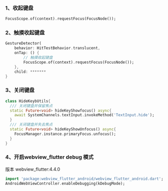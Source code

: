 ### 1、收起键盘
```dart
FocusScope.of(context).requestFocus(FocusNode());
```
### 2、触摸收起键盘
```dart
GestureDetector(
    behavior: HitTestBehavior.translucent,
    onTap: () {
        // 触摸收起键盘
        FocusScope.of(context).requestFocus(FocusNode());
    },
    child: *******
}
```
### 3、关闭键盘
```dart
class HideKeybUtils{
  /// 关闭键盘并保留焦点
  static Future<void> hideKeyShowfocus() async{
    await SystemChannels.textInput.invokeMethod('TextInput.hide');
  }
  /// 关闭键盘并失去焦点
  static Future<void> hideKeyShowUnfocus() async{
    FocusManager.instance.primaryFocus.unfocus();
  }
} 
```
### 4、开启webview_flutter debug 模式
版本 webview_flutter:4.4.0
```dart
import 'package:webview_flutter_android/webview_flutter_android.dart';
AndroidWebViewController.enableDebugging(kDebugMode);
```

